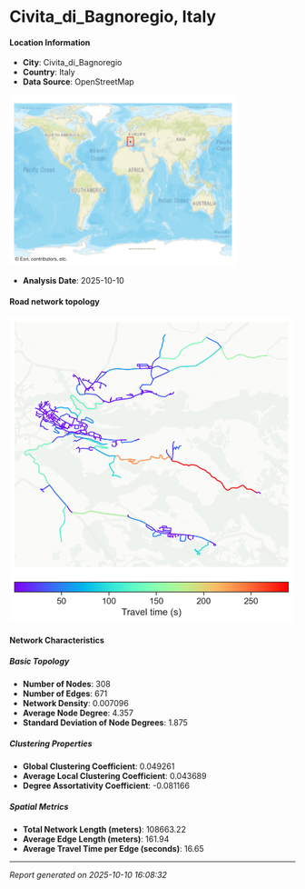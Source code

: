 # Civita_di_Bagnoregio, Italy

#### Location Information

- **City**: Civita_di_Bagnoregio
- **Country**: Italy
- **Data Source**: OpenStreetMap
<img src="Civita_di_Bagnoregio_location.png" alt="Civita_di_Bagnoregio Location Map" width="400" />

- **Analysis Date**: 2025-10-10

#### Road network topology

<img src="Civita_di_Bagnoregio_network_map.png" alt="Civita_di_Bagnoregio Road Network Map" width="500"/>

#### Network Characteristics

##### Basic Topology

- **Number of Nodes**: 308
- **Number of Edges**: 671
- **Network Density**: 0.007096
- **Average Node Degree**: 4.357
- **Standard Deviation of Node Degrees**: 1.875

##### Clustering Properties

- **Global Clustering Coefficient**: 0.049261
- **Average Local Clustering Coefficient**: 0.043689
- **Degree Assortativity Coefficient**: -0.081166

##### Spatial Metrics

- **Total Network Length (meters)**: 108663.22
- **Average Edge Length (meters)**: 161.94
- **Average Travel Time per Edge (seconds)**: 16.65

---
*Report generated on 2025-10-10 16:08:32*
